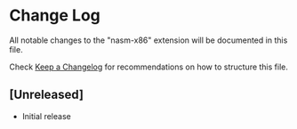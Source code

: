 # Change Log

All notable changes to the "nasm-x86" extension will be documented in this file.

Check [Keep a Changelog](http://keepachangelog.com/) for recommendations on how to structure this file.

## [Unreleased]

- Initial release